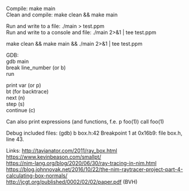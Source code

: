 Compile: make main    
Clean and compile: make clean && make main    

Run and write to a file: ./main > test.ppm    
Run and write to a console and file: ./main 2>&1 | tee test.ppm   

make clean && make main && ./main 2>&1 | tee test.ppm     


GDB:     
gdb main     
break line_number (or b)     
run     

print var (or p)     
bt (for backtrace)     
next (n)     
step (s)     
continue (c)

Can also print expressions (and functions, f.e. p foo(1))
call foo(1)

Debug included files:
(gdb) b box.h:42
Breakpoint 1 at 0x16b9: file box.h, line 43.

Links:
http://tavianator.com/2011/ray_box.html     
https://www.kevinbeason.com/smallpt/     
https://nim-lang.org/blog/2020/06/30/ray-tracing-in-nim.html     
https://blog.johnnovak.net/2016/10/22/the-nim-raytracer-project-part-4-calculating-box-normals/     
http://jcgt.org/published/0002/02/02/paper.pdf (BVH)     
